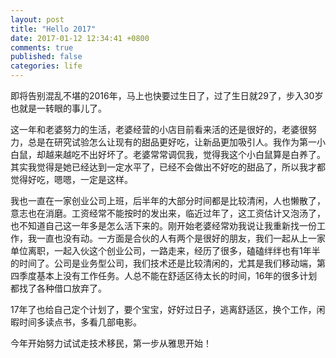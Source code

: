 ```yaml
---
layout: post
title: "Hello 2017"
date: 2017-01-12 12:34:41 +0800
comments: true
published: false
categories: life
---
```



即将告别混乱不堪的2016年，马上也快要过生日了，过了生日就29了，步入30岁也就是一转眼的事儿了。

这一年和老婆努力的生活，老婆经营的小店目前看来活的还是很好的，老婆很努力，总是在研究试验怎么让现有的甜品更好吃，让新品更加吸引人。我作为第一小白鼠，却越来越吃不出好坏了。老婆常常调侃我，觉得我这个小白鼠算是白养了。其实我觉得是她已经达到一定水平了，已经不会做出不好吃的甜品了，所以我才都觉得好吃，嗯嗯，一定是这样。

我也一直在一家创业公司上班，后半年的大部分时间都是比较清闲，人也懒散了，意志也在消磨。工资经常不能按时的发出来，临近过年了，这工资估计又泡汤了，也不知道自己这一年多是怎么活下来的。刚开始老婆经常劝我说让我重新找一份工作，我一直也没有动。一方面是合伙的人有两个是很好的朋友，我们一起从上一家单位离职，一起入伙这个创业公司，一路走来，经历了很多，磕磕绊绊也有1年半的时间了。公司是业务型公司，我们技术还是比较清闲的，尤其是我们移动端，第四季度基本上没有工作任务。人总不能在舒适区待太长的时间，16年的很多计划都找了各种借口放弃了。

17年了也给自己定个计划了，要个宝宝，好好过日子，逃离舒适区，换个工作，闲暇时间多读点书，多看几部电影。

今年开始努力试试走技术移民，第一步从雅思开始！



